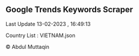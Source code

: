 

## Google Trends Keywords Scraper 
 
Last Update 13-02-2023 , 16:49:13

Country List :
VIETNAM.json



© Abdul Muttaqin 

